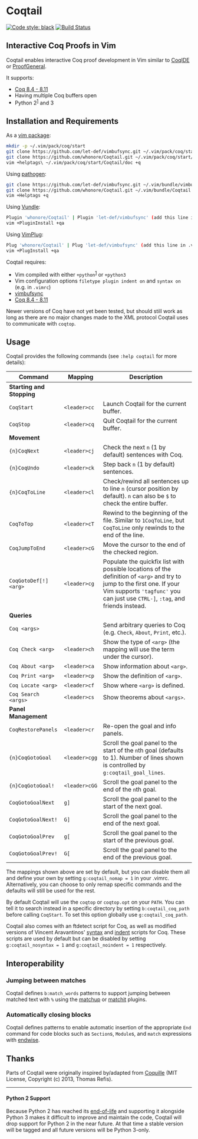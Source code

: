 # Coqtail

[![Code style: black](https://img.shields.io/badge/code%20style-black-000000.svg)](https://github.com/ambv/black)
[![Build Status](https://travis-ci.com/whonore/Coqtail.svg?branch=master)](https://travis-ci.com/whonore/Coqtail)

## Interactive Coq Proofs in Vim

Coqtail enables interactive Coq proof development in Vim similar to
[CoqIDE](https://coq.inria.fr/refman/practical-tools/coqide.html)
or [ProofGeneral](https://proofgeneral.github.io/).

It supports:
- [Coq 8.4 - 8.11](https://coq.inria.fr/download)
- Having multiple Coq buffers open
- Python 2<sup>[1](#python2)</sup> and 3

## Installation and Requirements

As a
[vim package](https://vimhelp.org/repeat.txt.html#packages):
```sh
mkdir -p ~/.vim/pack/coq/start
git clone https://github.com/let-def/vimbufsync.git ~/.vim/pack/coq/start/vimbufsync
git clone https://github.com/whonore/Coqtail.git ~/.vim/pack/coq/start/Coqtail
vim +helptags\ ~/.vim/pack/coq/start/Coqtail/doc +q
```

Using
[pathogen](https://github.com/tpope/vim-pathogen):
```sh
git clone https://github.com/let-def/vimbufsync.git ~/.vim/bundle/vimbufsync
git clone https://github.com/whonore/Coqtail.git ~/.vim/bundle/Coqtail
vim +Helptags +q
```

Using
[Vundle](https://github.com/VundleVim/Vundle.vim):
```sh
Plugin 'whonore/Coqtail' | Plugin 'let-def/vimbufsync' (add this line in .vimrc)
vim +PluginInstall +qa
```

Using
[VimPlug](https://github.com/junegunn/vim-plug):
```sh
Plug 'whonore/Coqtail' | Plug 'let-def/vimbufsync' (add this line in .vimrc)
vim +PlugInstall +qa
```

Coqtail requires:
- Vim compiled with either `+python`<sup>[1](#python2)</sup> or `+python3`
- Vim configuration options `filetype plugin indent on` and `syntax on` (e.g. in `.vimrc`)
- [vimbufsync](https://github.com/let-def/vimbufsync)
- [Coq 8.4 - 8.11](https://coq.inria.fr/download)

Newer versions of Coq have not yet been tested, but should still work as long as
there are no major changes made to the XML protocol Coqtail uses to communicate
with `coqtop`.

## Usage

Coqtail provides the following commands (see `:help coqtail` for more details):

| Command | Mapping | Description |
|---|---|---|
| **Starting and Stopping** | |
| `CoqStart` | `<leader>cc` | Launch Coqtail for the current buffer. |
| `CoqStop` | `<leader>cq` | Quit Coqtail for the current buffer. |
| **Movement** | |
| `{n}CoqNext` | `<leader>cj` | Check the next `n` (1 by default) sentences with Coq. |
| `{n}CoqUndo` | `<leader>ck` | Step back `n` (1 by default) sentences. |
| `{n}CoqToLine` | `<leader>cl` | Check/rewind all sentences up to line `n` (cursor position by default). `n` can also be `$` to check the entire buffer.|
| `CoqToTop` | `<leader>cT` | Rewind to the beginning of the file. Similar to `1CoqToLine`, but `CoqToLine` only rewinds to the end of the line. |
| `CoqJumpToEnd` | `<leader>cG` | Move the cursor to the end of the checked region. |
| `CoqGotoDef[!] <arg>` | `<leader>cg` | Populate the quickfix list with possible locations of the definition of `<arg>` and try to jump to the first one. If your Vim supports `'tagfunc'` you can just use `CTRL-]`, `:tag`, and friends instead. |
| **Queries** | |
| `Coq <args>` | | Send arbitrary queries to Coq (e.g. `Check`, `About`, `Print`, etc.). |
| `Coq Check <arg>` | `<leader>ch` | Show the type of `<arg>` (the mapping will use the term under the cursor). |
| `Coq About <arg>` | `<leader>ca` | Show information about `<arg>`. |
| `Coq Print <arg>` | `<leader>cp` | Show the definition of `<arg>`. |
| `Coq Locate <arg>` | `<leader>cf` | Show where `<arg>` is defined. |
| `Coq Search <args>` | `<leader>cs` | Show theorems about `<args>`. |
| **Panel Management** | |
| `CoqRestorePanels` | `<leader>cr` | Re-open the goal and info panels. |
| `{n}CoqGotoGoal` | `<leader>cgg` | Scroll the goal panel to the start of the `n`th goal (defaults to 1). Number of lines shown is controlled by `g:coqtail_goal_lines`. |
| `{n}CoqGotoGoal!` | `<leader>cGG` | Scroll the goal panel to the end of the `n`th goal. |
| `CoqGotoGoalNext` | `g]` | Scroll the goal panel to the start of the next goal. |
| `CoqGotoGoalNext!` | `G]` | Scroll the goal panel to the end of the next goal. |
| `CoqGotoGoalPrev` | `g[` | Scroll the goal panel to the start of the previous goal. |
| `CoqGotoGoalPrev!` | `G[` | Scroll the goal panel to the end of the previous goal. |

The mappings shown above are set by default, but you can disable them all and
define your own by setting `g:coqtail_nomap = 1` in your .vimrc.
Alternatively, you can choose to only remap specific commands and the defaults
will still be used for the rest.

By default Coqtail will use the `coqtop` or `coqtop.opt` on your `PATH`.
You can tell it to search instead in a specific directory by setting
`b:coqtail_coq_path` before calling `CoqStart`. To set this option globally use
`g:coqtail_coq_path`.

Coqtail also comes with an ftdetect script for Coq, as well as modified
versions of Vincent Aravantinos'
[syntax](http://www.vim.org/scripts/script.php?script_id=2063) and
[indent](http://www.vim.org/scripts/script.php?script_id=2079) scripts for Coq.
These scripts are used by default but can be disabled by setting
`g:coqtail_nosyntax = 1` and `g:coqtail_noindent = 1` respectively.

## Interoperability

### Jumping between matches

Coqtail defines `b:match_words` patterns to support jumping between matched
text with `%` using the
[matchup](https://github.com/andymass/vim-matchup) or
[matchit](http://ftp.vim.org/pub/vim/runtime/macros/matchit.txt) plugins.

### Automatically closing blocks

Coqtail defines patterns to enable automatic insertion of the appropriate
`End` command for code blocks such as `Section`s, `Module`s, and `match`
expressions with [endwise](https://github.com/tpope/vim-endwise).

## Thanks

Parts of Coqtail were originally inspired by/adapted from
[Coquille](https://github.com/the-lambda-church/coquille)
(MIT License, Copyright (c) 2013, Thomas Refis).

---

#### <a name="python2">Python 2 Support</a>
Because Python 2 has reached its [end-of-life](https://pythonclock.org/) and supporting it alongside Python 3 makes it difficult to improve and maintain the code, Coqtail will drop support for Python 2 in the near future. At that time a stable version will be tagged and all future versions will be Python 3-only.
